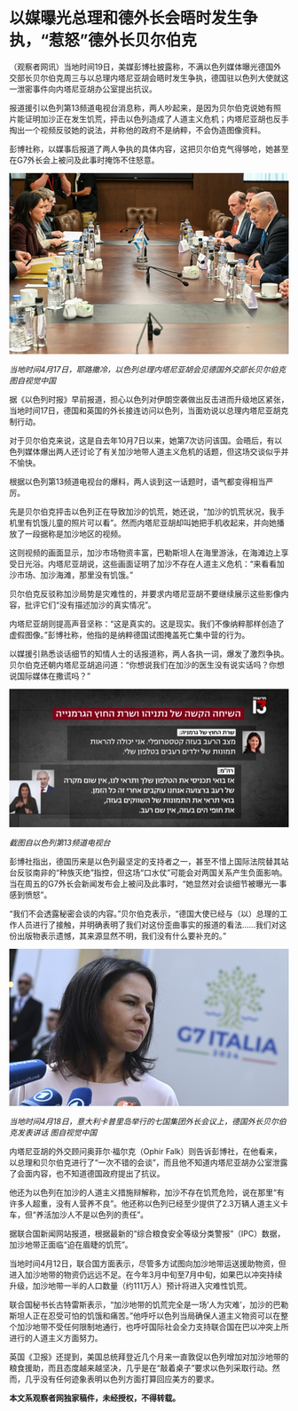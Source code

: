 # 以媒曝光总理和德外长会晤时发生争执，“惹怒”德外长贝尔伯克

（观察者网讯）当地时间19日，美媒彭博社披露称，不满以色列媒体曝光德国外交部长贝尔伯克周三与以总理内塔尼亚胡会晤时发生争执，德国驻以色列大使就这一泄密事件向内塔尼亚胡办公室提出抗议。

报道援引以色列第13频道电视台消息称，两人吵起来，是因为贝尔伯克说她有照片能证明加沙正在发生饥荒，抨击以色列造成了人道主义危机；内塔尼亚胡也反手掏出一个视频反驳她的说法，并称他的政府不是纳粹，不会伪造图像资料。

彭博社称，以媒事后报道了两人争执的具体内容，这把贝尔伯克气得够呛，她甚至在G7外长会上被问及此事时掩饰不住怒意。

![4d4ffc46836b59f50face31a7e783943.jpg](https://raw.githubusercontent.com/qqhsx/qqnews_image/main/2024/04/20/以媒曝光总理和德外长会晤时发生争执，“惹怒”德外长贝尔伯克/4d4ffc46836b59f50face31a7e783943.jpg)

_当地时间4月17日，耶路撒冷，以色列总理内塔尼亚胡会见德国外交部长贝尔伯克 图自视觉中国_

据《以色列时报》早前报道，担心以色列对伊朗空袭做出反击进而升级地区紧张，当地时间17日，德国和英国的外长接连访问以色列，当面劝说以总理内塔尼亚胡克制行动。

对于贝尔伯克来说，这是自去年10月7日以来，她第7次访问该国。会晤后，有以色列媒体爆出两人还讨论了有关加沙地带人道主义危机的话题，但这场交谈似乎并不愉快。

根据以色列第13频道电视台的爆料，两人谈到这一话题时，语气都变得相当严厉。

先是贝尔伯克抨击以色列正在导致加沙的饥荒，她还说，“加沙的饥荒状况，我手机里有饥饿儿童的照片可以看”。然而内塔尼亚胡却叫她把手机收起来，并向她播放了一段据称是加沙地区的视频。

这则视频的画面显示，加沙市场物资丰富，巴勒斯坦人在海里游泳，在海滩边上享受日光浴。内塔尼亚胡说，这些画面证明了加沙不存在人道主义危机：“来看看加沙市场、加沙海滩，那里没有饥饿。”

贝尔伯克反驳称加沙局势是灾难性的，并要求内塔尼亚胡不要继续展示这些影像内容，批评它们“没有描述加沙的真实情况”。

内塔尼亚胡则提高声音坚称：“这是真实的。这是现实。我们不像纳粹那样创造了虚假图像。”彭博社称，他指的是纳粹德国试图掩盖死亡集中营的行为。

以媒援引熟悉谈话细节的知情人士的话报道称，两人各执一词，爆发了激烈争执。贝尔伯克还朝内塔尼亚胡追问道：“你想说我们在加沙的医生没有说实话吗？你想说国际媒体在撒谎吗？”

![3727dd44fbbcae892ead172b35f37c7a.jpg](https://raw.githubusercontent.com/qqhsx/qqnews_image/main/2024/04/20/以媒曝光总理和德外长会晤时发生争执，“惹怒”德外长贝尔伯克/3727dd44fbbcae892ead172b35f37c7a.jpg)

 _截图自以色列第13频道电视台_

彭博社指出，德国历来是以色列最坚定的支持者之一，甚至不惜上国际法院替其站台反驳南非的“种族灭绝”指控，但这场“口水仗”可能会对两国关系产生负面影响。当在周五的G7外长会新闻发布会上被问及此事时，“她显然对会谈细节被曝光一事感到愤怒”。

“我们不会透露秘密会谈的内容。”贝尔伯克表示，“德国大使已经与（以）总理的工作人员进行了接触，并明确表明了我们对这份歪曲事实的报道的看法……我们对这份出版物表示遗憾，其来源显然不明，我们没有什么要补充的。”

![8b560f5746e1cd0785e46fee6b81bfee.jpg](https://raw.githubusercontent.com/qqhsx/qqnews_image/main/2024/04/20/以媒曝光总理和德外长会晤时发生争执，“惹怒”德外长贝尔伯克/8b560f5746e1cd0785e46fee6b81bfee.jpg)

_当地时间4月18日，意大利卡普里岛举行的七国集团外长会议上，德国外长贝尔伯克发表讲话 图自视觉中国_

内塔尼亚胡的外交顾问奥菲尔·福尔克（Ophir
Falk）则告诉彭博社，在他看来，以总理和贝尔伯克进行了“一次不错的会谈”，而且他不知道内塔尼亚胡办公室泄露了会面内容，也不知道德国政府提出了抗议。

他还为以色列在加沙的人道主义措施辩解称，加沙不存在饥荒危险，说在那里“有许多人超重，没有人营养不良”。他还称以色列已经至少提供了2.3万辆人道主义卡车，但“养活加沙人不是以色列的责任”。

据联合国新闻网站报道，根据最新的“综合粮食安全等级分类警报”（IPC）数据，加沙地带正面临“迫在眉睫的饥荒”。

当地时间4月12日，联合国方面表示，尽管多方试图向加沙地带运送援助物资，但进入加沙地带的物资仍远远不足。在今年3月中旬至7月中旬，如果巴以冲突持续升级，加沙地带一半的人口数量（约111万人）预计将进入灾难性饥荒。

联合国秘书长古特雷斯表示，“加沙地带的饥荒完全是一场‘人为灾难’，加沙的巴勒斯坦人正在忍受可怕的饥饿和痛苦。”他呼吁以色列当局确保人道主义物资可以在整个加沙地带不受任何限制地通行，也呼吁国际社会全力支持联合国在巴以冲突上所进行的人道主义方面努力。

英国《卫报》还提到，美国总统拜登近几个月来一直敦促以色列增加对加沙地带的粮食援助，而且态度越来越坚决，几乎是在“敲着桌子”要求以色列采取行动。然而，几乎没有任何迹象表明以色列方面打算回应美方的要求。

**本文系观察者网独家稿件，未经授权，不得转载。**

